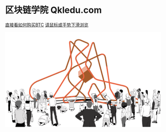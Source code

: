 # 区块链学院 Qkledu.com

[直接看如何购买BTC](https://qkledu.com/#/?id=_1-%e4%ba%a4%e6%98%93%e5%b9%b3%e5%8f%b0)
[请鼠标或手势下滑浏览](http://qkledu.com)

![](/images/blbcover.gif)
